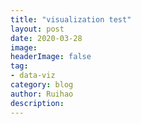 ```yaml
---
title: "visualization test"
layout: post
date: 2020-03-28
image: 
headerImage: false
tag:
- data-viz
category: blog
author: Ruihao
description: 
---
```


<!DOCTYPE html>
<html lang="en">

<head>
  <meta charset="utf-8">
  <title>D3 Demo: Making a bar chart with SVG</title>
  <script type="text/javascript" src="https://d3js.org/d3.v4.js"></script>
  <style type="text/css">
    /* No style rules here yet */
  </style>
</head>

<body>
  <script type="text/javascript">
    //Width and height
    var w = 800;
    var h = 200;
    
    d3.json("colorcode.json", function(data) {
    
      var red = d3.scaleOrdinal(data.red)
      var blue = d3.scaleOrdinal(data.blue)
      var yellow = d3.scaleOrdinal(data.yellow)
      var green = d3.scaleOrdinal(data.green)
      var purple = d3.scaleOrdinal(data.purple)
      var green_2 = d3.scaleOrdinal(data.green_2)
      var grey = d3.scaleOrdinal(data.grey)
      //Create SVG element
      var svg = d3.select("body")
        .append("svg")
        .attr("width", w)
        .attr("height", h);
    
      svg.selectAll("rect")
        .data(data.red)
        .enter()
        .append("rect")
        .attr("rx", 10)
        .attr("ry", 10)
        .attr("y", 50)
        .attr("x", function(d, i) {
          return i * 120 + 100; //Bar width of 20 plus 1 for padding
        })
        .attr("fill", function(d, i) {
          return red(i)
        })
        .attr("width", 80)
        .attr("height", 120)
    
      svg.selectAll("text")
        .data(data.red)
        .enter()
        .append("text")
        .attr("y", 190)
        .attr("x", function(d, i) {
          return i * 120 + 116 //Bar width of 20 plus 1 for padding
        })
        .text(function(d) {
          return d
        })
        .attr("font-family", "roboto")
        .attr("font-size", "12px")
    
      //Create SVG element
      var svg = d3.select("body")
        .append("svg")
        .attr("width", w)
        .attr("height", h);
    
      svg.selectAll("rect")
        .data(data.green)
        .enter()
        .append("rect")
        .attr("rx", 10)
        .attr("ry", 10)
        .attr("y", 50)
        .attr("x", function(d, i) {
          return i * 120 + 100; //Bar width of 20 plus 1 for padding
        })
        .attr("fill", function(d, i) {
          return green(i)
        })
        .attr("width", 80)
        .attr("height", 120)


      svg.selectAll("text")
        .data(data.green)
        .enter()
        .append("text")
        .attr("y", 190)
        .attr("x", function(d, i) {
          return i * 120 + 116 //Bar width of 20 plus 1 for padding
        })
        .text(function(d) {
          return d
        })
        .attr("font-family", "roboto")
        .attr("font-size", "12px")
    
      var svg = d3.select("body")
        .append("svg")
        .attr("width", w)
        .attr("height", h);
      svg.selectAll("rect")
        .data(data.blue)
        .enter()
        .append("rect")
        .attr("rx", 10)
        .attr("ry", 10)
        .attr("y", 50)
        .attr("x", function(d, i) {
          return i * 120 + 100; //Bar width of 20 plus 1 for padding
        })
    
        .attr("fill", function(d, i) {
          return blue(i)
        })
        .attr("width", 80)
        .attr("height", 120)


      svg.selectAll("text")
        .data(data.blue)
        .enter()
        .append("text")
        .attr("y", 190)
        .attr("x", function(d, i) {
          return i * 120 + 116 //Bar width of 20 plus 1 for padding
        })
        .text(function(d) {
          return d
        })
        .attr("font-family", "roboto")
        .attr("font-size", "12px")
    
      //Create SVG element
      var svg = d3.select("body")
        .append("svg")
        .attr("width", w)
        .attr("height", h);
    
      svg.selectAll("rect")
        .data(data.yellow)
        .enter()
        .append("rect")
        .attr("rx", 10)
        .attr("ry", 10)
        .attr("y", 50)
        .attr("x", function(d, i) {
          return i * 120 + 100; //Bar width of 20 plus 1 for padding
        })
        .attr("fill", function(d, i) {
          return yellow(i)
        })
        .attr("width", 80)
        .attr("height", 120)


      svg.selectAll("text")
        .data(data.yellow)
        .enter()
        .append("text")
        .attr("y", 190)
        .attr("x", function(d, i) {
          return i * 120 + 116 //Bar width of 20 plus 1 for padding
        })
        .text(function(d) {
          return d
        })
        .attr("font-family", "roboto")
        .attr("font-size", "12px")


      var svg = d3.select("body")
        .append("svg")
        .attr("width", w)
        .attr("height", h);
    
      svg.selectAll("rect")
        .data(data.purple)
        .enter()
        .append("rect")
        .attr("rx", 10)
        .attr("ry", 10)
        .attr("y", 50)
        .attr("x", function(d, i) {
          return i * 120 + 100; //Bar width of 20 plus 1 for padding
        })
        .attr("fill", function(d, i) {
          return purple(i)
        })
        .attr("width", 80)
        .attr("height", 120)


      svg.selectAll("text")
        .data(data.purple)
        .enter()
        .append("text")
        .attr("y", 190)
        .attr("x", function(d, i) {
          return i * 120 + 116 //Bar width of 20 plus 1 for padding
        })
        .text(function(d) {
          return d
        })
        .attr("font-family", "roboto")
        .attr("font-size", "12px")
    
      var svg = d3.select("body")
        .append("svg")
        .attr("width", w)
        .attr("height", h);
    
      svg.selectAll("rect")
        .data(data.green_2)
        .enter()
        .append("rect")
        .attr("rx", 10)
        .attr("ry", 10)
        .attr("y", 50)
        .attr("x", function(d, i) {
          return i * 120 + 100; //Bar width of 20 plus 1 for padding
        })
        .attr("fill", function(d, i) {
          return green_2(i)
        })
        .attr("width", 80)
        .attr("height", 120)


      svg.selectAll("text")
        .data(data.green_2)
        .enter()
        .append("text")
        .attr("y", 190)
        .attr("x", function(d, i) {
          return i * 120 + 116 //Bar width of 20 plus 1 for padding
        })
        .text(function(d) {
          return d
        })
        .attr("font-family", "roboto")
        .attr("font-size", "12px")
    
        var svg = d3.select("body")
          .append("svg")
          .attr("width", w)
          .attr("height", h);
    
        svg.selectAll("rect")
          .data(data.grey)
          .enter()
          .append("rect")
          .attr("rx", 10)
          .attr("ry", 10)
          .attr("y", 50)
          .attr("x", function(d, i) {
            return i * 120 + 100; //Bar width of 20 plus 1 for padding
          })
          .attr("fill", function(d, i) {
            return grey(i)
          })
          .attr("width", 80)
          .attr("height", 120)


        svg.selectAll("text")
          .data(data.grey)
          .enter()
          .append("text")
          .attr("y", 190)
          .attr("x", function(d, i) {
            return i * 120 + 116 //Bar width of 20 plus 1 for padding
          })
          .text(function(d) {
            return d
          })
          .attr("font-family", "roboto")
          .attr("font-size", "12px")
    
    });
  </script>
</body>

</html>